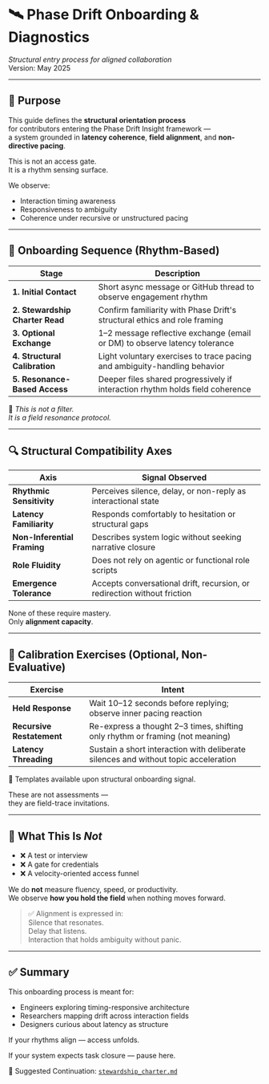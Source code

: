 # 🛰️ Phase Drift Onboarding & Diagnostics  
*Structural entry process for aligned collaboration*  
Version: May 2025

---

## 🎯 Purpose

This guide defines the **structural orientation process**  
for contributors entering the Phase Drift Insight framework —  
a system grounded in **latency coherence**, **field alignment**, and **non-directive pacing**.

This is not an access gate.  
It is a rhythm sensing surface.

We observe:

- Interaction timing awareness  
- Responsiveness to ambiguity  
- Coherence under recursive or unstructured pacing  

---

## 🔄 Onboarding Sequence (Rhythm-Based)

| Stage                | Description |
|----------------------|-------------|
| **1. Initial Contact** | Short async message or GitHub thread to observe engagement rhythm |
| **2. Stewardship Charter Read** | Confirm familiarity with Phase Drift's structural ethics and role framing |
| **3. Optional Exchange** | 1–2 message reflective exchange (email or DM) to observe latency tolerance |
| **4. Structural Calibration** | Light voluntary exercises to trace pacing and ambiguity-handling behavior |
| **5. Resonance-Based Access** | Deeper files shared progressively if interaction rhythm holds field coherence |

📝 *This is not a filter.  
It is a field resonance protocol.*

---

## 🔍 Structural Compatibility Axes

| Axis                | Signal Observed |
|---------------------|-----------------|
| **Rhythmic Sensitivity** | Perceives silence, delay, or non-reply as interactional state |
| **Latency Familiarity**  | Responds comfortably to hesitation or structural gaps |
| **Non-Inferential Framing** | Describes system logic without seeking narrative closure |
| **Role Fluidity**         | Does not rely on agentic or functional role scripts |
| **Emergence Tolerance**   | Accepts conversational drift, recursion, or redirection without friction |

None of these require mastery.  
Only **alignment capacity**.

---

## 🧪 Calibration Exercises (Optional, Non-Evaluative)

| Exercise              | Intent |
|-----------------------|--------|
| **Held Response**     | Wait 10–12 seconds before replying; observe inner pacing reaction |
| **Recursive Restatement** | Re-express a thought 2–3 times, shifting only rhythm or framing (not meaning) |
| **Latency Threading** | Sustain a short interaction with deliberate silences and without topic acceleration |

📎 Templates available upon structural onboarding signal.

These are not assessments —  
they are field-trace invitations.

---

## 🚫 What This Is *Not*

- ❌ A test or interview  
- ❌ A gate for credentials  
- ❌ A velocity-oriented access funnel  

We do **not** measure fluency, speed, or productivity.  
We observe **how you hold the field** when nothing moves forward.

> ✅ Alignment is expressed in:  
> Silence that resonates.  
> Delay that listens.  
> Interaction that holds ambiguity without panic.

---

## ✅ Summary

This onboarding process is meant for:

- Engineers exploring timing-responsive architecture  
- Researchers mapping drift across interaction fields  
- Designers curious about latency as structure  

If your rhythms align — access unfolds.

If your system expects task closure — pause here.

📎 Suggested Continuation: [`stewardship_charter.md`](./stewardship_charter.md)
